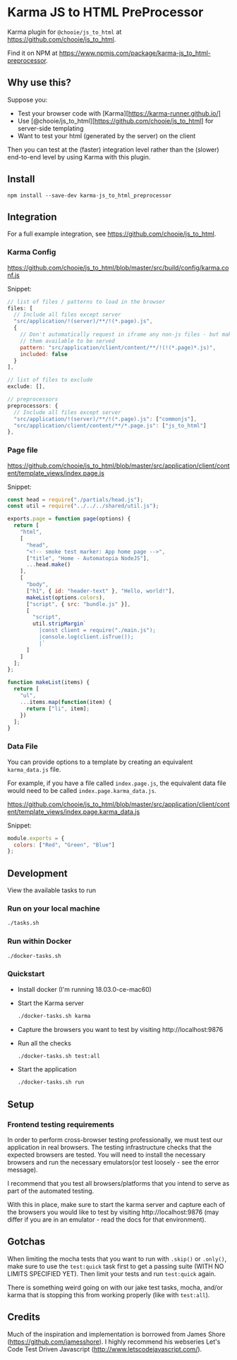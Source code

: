 # Karma JS to HTML PreProcessor
Karma plugin for `@chooie/js_to_html` at https://github.com/chooie/js_to_html.

Find it on NPM at https://www.npmjs.com/package/karma-js_to_html-preprocessor.

## Why use this?
Suppose you:
- Test your browser code with [Karma][https://karma-runner.github.io/]
- Use [@chooie/js_to_html][https://github.com/chooie/js_to_html] for
  server-side templating
- Want to test your html (generated by the server) on the client

Then you can test at the (faster) integration level rather than the
(slower) end-to-end level by using Karma with this plugin.

## Install
`npm install --save-dev karma-js_to_html_preprocessor`

## Integration
For a full example integration, see https://github.com/chooie/js_to_html.

### Karma Config
https://github.com/chooie/js_to_html/blob/master/src/build/config/karma.conf.js

Snippet:

```js
// list of files / patterns to load in the browser
files: [
  // Include all files except server
  "src/application/!(server)/**/!(*.page).js",
  {
    // Don't automatically request in iframe any non-js files - but make
    // them available to be served
    pattern: "src/application/client/content/**/!(!(*.page)*.js)",
    included: false
  }
],

// list of files to exclude
exclude: [],

// preprocessors
preprocessors: {
  // Include all files except server
  "src/application/!(server)/**/!(*.page).js": ["commonjs"],
  "src/application/client/content/**/*.page.js": ["js_to_html"]
},
```

### Page file
https://github.com/chooie/js_to_html/blob/master/src/application/client/content/template_views/index.page.js

Snippet:

```js
const head = require("./partials/head.js");
const util = require("../../../shared/util.js");

exports.page = function page(options) {
  return [
    "html",
    [
      "head",
      "<!-- smoke test marker: App home page -->",
      ["title", "Home - Automatopia NodeJS"],
      ...head.make()
    ],
    [
      "body",
      ["h1", { id: "header-text" }, "Hello, world!"],
      makeList(options.colors),
      ["script", { src: "bundle.js" }],
      [
        "script",
        util.stripMargin`
          |const client = require("./main.js");
          |console.log(client.isTrue());
          |`
      ]
    ]
  ];
};

function makeList(items) {
  return [
    "ul",
    ...items.map(function(item) {
      return ["li", item];
    })
  ];
}
```

### Data File
You can provide options to a template by creating an equivalent `karma_data.js`
file.

For example, if you have a file called `index.page.js`, the equivalent data file
would need to be called `index.page.karma_data.js`.

https://github.com/chooie/js_to_html/blob/master/src/application/client/content/template_views/index.page.karma_data.js

Snippet:

```js
module.exports = {
  colors: ["Red", "Green", "Blue"]
};
```

## Development
View the available tasks to run

### Run on your local machine

``` bash
./tasks.sh
```

### Run within Docker

```bash
./docker-tasks.sh
```

### Quickstart

- Install docker (I'm running 18.03.0-ce-mac60)
- Start the Karma server

    ```bash
    ./docker-tasks.sh karma
    ```
- Capture the browsers you want to test by visiting http://localhost:9876
- Run all the checks

    ```bash
    ./docker-tasks.sh test:all
    ```
- Start the application

    ```bash
    ./docker-tasks.sh run
    ```

## Setup
### Frontend testing requirements
In order to perform cross-browser testing professionally, we must test our
application in real browsers. The testing infrastructure checks that the
expected browsers are tested. You will need to install the necessary browsers
and run the necessary emulators(or test loosely - see the error message).

I recommend that you test all browsers/platforms that you intend to serve
as part of the automated testing.

With this in place, make sure to start the karma server and capture each of
the browsers you would like to test by visiting http://localhost:9876 (may
differ if you are in an emulator - read the docs for that environment).

## Gotchas
When limiting the mocha tests that you want to run with `.skip()` or `.only()`,
make sure to use the `test:quick` task first to get a passing suite (WITH NO
LIMITS SPECIFIED YET). Then limit your tests and run `test:quick` again.

There is something weird going on with our jake test tasks, mocha, and/or karma
that is stopping this from working properly (like with `test:all`).

## Credits
  Much of the inspiration and implementation is borrowed from James Shore
  (https://github.com/jamesshore). I highly recommend his webseries Let's Code
  Test Driven Javascript (http://www.letscodejavascript.com/).
